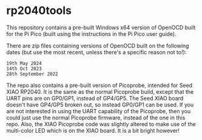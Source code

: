 # rp2040tools

This repository contains a pre-built Windows x64 version of OpenOCD built for the Pi Pico (built using the instructions in the Pi Pico user guide).

There are zip files containing versions of OpenOCD built on the following dates (but use the most recent, unless there's a specific reason not to!):
~~~
19th May 2024
14th Oct 2023
28th September 2022
~~~

The repo also contains a pre-built version of Picoprobe, intended for Seed XIAO RP2040. It is the same as the normal Picoprobe build, except that the UART pins are on GP0/GP1, instead of GP4/GP5. The Seed XIAO board doesn't have GP4/GP5 broken out, so instead GP0/GP1 can be used. If you are not interested in using the UART capability of the Picoprobe, then you could just use the normal Picoprobe firmware, instead of the one in this repo. Also, the XIAO Picoprobe code was slightly altered to make use of the multi-color LED which is on the XIAO board. It is a bit bright however!

